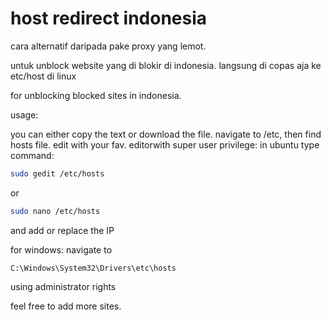 # host redirect indonesia

cara alternatif daripada pake proxy yang lemot.

untuk unblock website yang di blokir di indonesia. langsung di copas aja ke etc/host di linux

for unblocking blocked sites in indonesia.

usage:

you can either copy the text or download the file. navigate to /etc, then find hosts file.
edit with your fav. editorwith super user privilege:
in ubuntu type command:

```bash
sudo gedit /etc/hosts
```

or

```bash
sudo nano /etc/hosts
```

and add or replace the IP

for windows: navigate to

```
C:\Windows\System32\Drivers\etc\hosts
```

using administrator rights

feel free to add more sites.
